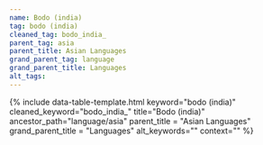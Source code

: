 ```yaml
---
name: Bodo (india)
tag: bodo (india)
cleaned_tag: bodo_india_
parent_tag: asia
parent_title: Asian Languages
grand_parent_tag: language
grand_parent_title: Languages
alt_tags: 
---
```


{% include data-table-template.html 
  keyword="bodo (india)" 
  cleaned_keyword="bodo_india_" 
  title="Bodo (india)"
  ancestor_path="language/asia" 
  parent_title = "Asian Languages"
  grand_parent_title = "Languages"
  alt_keywords=""
  context=""
%}

